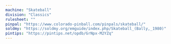 ```yaml
---
machine: "Skateball"
division: "Classics"
rulesheet: ""
pinpal: "https://www.colorado-pinball.com/pinpals/skateball/"
soldmy: "https://soldmy.org/emguide/index.php/Skateball_(Bally,_1980)"
pintips: "https://pintips.net/opdb/GrNpx-M2YZq"
---
```

